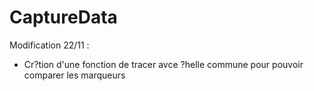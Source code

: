 # CaptureData

Modification 22/11 :

- Cr?tion d'une fonction de tracer avce ?helle commune pour pouvoir comparer les marqueurs
